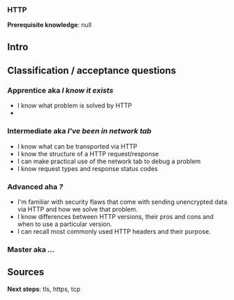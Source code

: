 ### HTTP

**Prerequisite knowledge**: null

## Intro


## Classification / acceptance questions

### Apprentice aka _I know it exists_
- I know what problem is solved by HTTP
- 

### Intermediate aka _I've been in network tab_
- I know what can be transported via HTTP
- I know the structure of a HTTP request/response
- I can make practical use of the network tab to debug a problem
- I know request types and response status codes

### Advanced aha _?_
- I'm familiar with security flaws that come with sending unencrypted data via HTTP and how we solve that problem.
- I know differences between HTTP versions, their pros and cons and when to use a particular version.
- I can recall most commonly used HTTP headers and their purpose.

### Master aka _..._


## Sources


**Next steps**: tls, https, tcp
